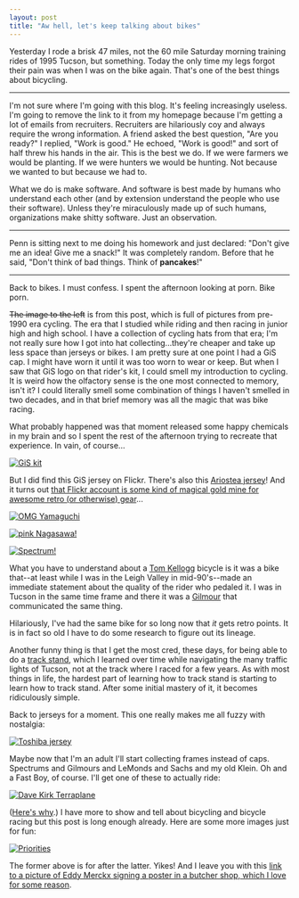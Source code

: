 ```yaml
---
layout: post
title: "Aw hell, let's keep talking about bikes"
---
```


Yesterday I rode a brisk 47 miles, not the 60 mile Saturday morning training rides of 1995 Tucson, but something. Today the only time my legs forgot their pain was when I was on the bike again. That's one of the best things about bicycling. 

---

I'm not sure where I'm going with this blog. It's feeling increasingly useless. I'm going to remove the link to it from my homepage because I'm getting a lot of emails from recruiters. Recruiters are hilariously coy and always require the wrong information. A friend asked the best question, "Are you ready?" I replied, "Work is good." He echoed, "Work is good!" and sort of half threw his hands in the air. This is the best we do. If we were farmers we would be planting. If we were hunters we would be hunting. Not because we wanted to but because we had to.

What we do is make software. And software is best made by humans who understand each other (and by extension understand the people who use their software). Unless they're miraculously made up of such humans, organizations make shitty software. Just an observation.

---

Penn is sitting next to me doing his homework and just declared: "Don't give me an idea! Give me a snack!" It was completely random. Before that he said, "Don't think of bad things. Think of **pancakes**!"

---

Back to bikes. I must confess. I spent the afternoon looking at porn. Bike porn.

~~The image to the left~~ is from <a class="dead">this post</a>, which is full of pictures from pre-1990 era cycling. The era that I studied while riding and then racing in junior high and high school. I have a collection of cycling hats from that era; I'm not really sure how I got into hat collecting...they're cheaper and take up less space than jerseys or bikes. I am pretty sure at one point I had a GiS cap. I might have worn it until it was too worn to wear or keep. But when I saw that GiS logo on that rider's kit, I could smell my introduction to cycling. It is weird how the olfactory sense is the one most connected to memory, isn't it? I could literally smell some combination of things I haven't smelled in two decades, and in that brief memory was all the magic that was bike racing. 

What probably happened was that moment released some happy chemicals in my brain and so I spent the rest of the afternoon trying to recreate that experience. In vain, of course...

[![GiS kit](http://farm4.static.flickr.com/3097/2626635126_b860cdabfe_z.jpg "GiS kit")](http://www.flickr.com/photos/sashae/2626635126/in/faves-dealingwith/)

But I did find this GiS jersey on Flickr. There's also this [Ariostea jersey](http://www.flickr.com/photos/sashae/2626636076/in/faves-dealingwith/)! And it turns out [that Flickr account is some kind of magical gold mine for awesome retro (or otherwise) gear](http://www.flickr.com/photos/sashae/)...

[![OMG Yamaguchi](http://farm3.static.flickr.com/2293/2289870697_f2d663f178.jpg "OMG Yamaguchi")](http://www.flickr.com/photos/sashae/2289870697/in/faves-dealingwith/)

[![pink Nagasawa!](http://farm3.static.flickr.com/2207/2500148658_491c7fc0e7.jpg "pink Nagasawa!")](http://www.flickr.com/photos/pedalturista/2500148658/in/faves-dealingwith/)

[![Spectrum!](http://farm2.static.flickr.com/1300/4689592172_8619f2d3f9.jpg "Spectrum!")](http://www.flickr.com/photos/sashae/4689592172/in/faves-dealingwith/)

What you have to understand about a [Tom Kellogg](http://www.spectrum-cycles.com/) bicycle is it was a bike that--at least while I was in the Leigh Valley in mid-90's--made an immediate statement about the quality of the rider who pedaled it. I was in Tucson in the same time frame and there it was a [Gilmour](http://gilmourbicycles.us/) that communicated the same thing. 

Hilariously, I've had the same bike for so long now that _it_ gets retro points. It is in fact so old I have to do some research to figure out its lineage. 

Another funny thing is that I get the most cred, these days, for being able to do a [track stand](http://en.wikipedia.org/wiki/Track_stand), which I learned over time while navigating the many traffic lights of Tucson, not at the track where I raced for a few years. As with most things in life, the hardest part of learning how to track stand is starting to learn how to track stand. After some initial mastery of it, it becomes ridiculously simple.

Back to jerseys for a moment. This one really makes me all fuzzy with nostalgia:

[![Toshiba jersey](http://farm5.static.flickr.com/4069/4230909099_fb0435d561.jpg "Toshiba jersey")](http://www.flickr.com/photos/sashae/4230909099/in/faves-dealingwith/)

Maybe now that I'm an adult I'll start collecting frames instead of caps. Spectrums and Gilmours and LeMonds and Sachs and my old Klein. Oh and a Fast Boy, of course. I'll get one of these to actually ride:

[![Dave Kirk Terraplane](http://farm6.static.flickr.com/5053/5479836041_52a85770b4_z.jpg "Dave Kirk Terraplane")](http://prollyisnotprobably.com/2011/02/2011_nahbs_recon_kirk_framewor.php)

([Here's why](http://redkiteprayer.com/?p=1772).) I have more to show and tell about bicycling and bicycle racing but this post is long enough already. Here are some more images just for fun:

[![Priorities](http://farm6.static.flickr.com/5211/5496071714_733aa65ce8.jpg "Priorities")](http://prollyisnotprobably.com/2011/03/recent_roll_god_is_in_the_deta.php)

The former above is for after the latter. Yikes! And I leave you with this [link to a picture of Eddy Merckx signing a poster in a butcher shop, which I love for some reason](http://www.flickr.com/photos/actu24/3386649913/in/faves-dealingwith/).
